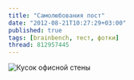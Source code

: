```yaml
---
title: "Самолюбования пост"
date: "2012-08-21T10:27:29+03:00"
published: true
tags: [brainbench, тест, фотки]
thread: 812957445
---
```


![Кусок офисной стены](/images/photos/certificates.jpg "Кусок офисной стены")
